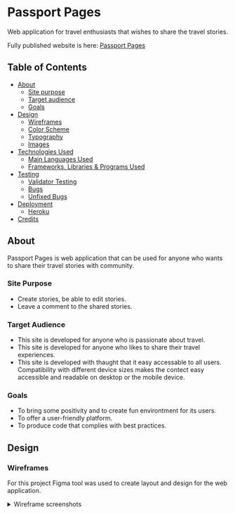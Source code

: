 # Passport Pages

Web application for travel enthusiasts that wishes to share the travel stories.

Fully published website is here: [Passport Pages]("https://passport-pages-4af24cae3d46.herokuapp.com/")

## Table of Contents
- [About](#about)
    - [Site purpose](#site-purpose)
    - [Target audience](#target-audience)
    - [Goals](#goals)
- [Design](#design)
    - [Wireframes](#wireframes)
    - [Color Scheme](#color-scheme)
    - [Typography](#typography)
    - [Images](#images)
- [Technologies Used](#technologies-used)
    - [Main Languages Used](#languages)
    - [Frameworks, Libraries & Programs Used](#frameworks)
- [Testing](#testing)
    - [Validator Testing](#validator-testing)
    - [Bugs](#bugs)
    - [Unfixed Bugs](#unfixed-bugs)
- [Deployment](#deployment)
    - [Heroku](#heroku)
- [Credits](#credits)


## About <a name="about"></a>

Passport Pages is web application that can be used for anyone who wants to share their travel stories with community.


### Site Purpose <a name="site-purpose"></a>
- Create stories, be able to edit stories.
- Leave a comment to the shared stories. 

### Target Audience <a name="target-audience"></a>
- This site is developed for anyone who is passionate about travel.
- This site is developed for anyone who likes to share their travel experiences.
- This site is developed with thaught that it easy accessable to all users. Compatibility with different device sizes makes the contect easy accessible and readable on desktop or the mobile device.


### Goals <a name="goals"></a>
- To bring some positivity and to create fun environtment for its users.
- To offer a user-friendly platform.
- To produce code that complies with best practices.


## Design <a name="design"></a>
### Wireframes <a name="wireframes"></a>
For this project Figma tool was used to create layout and design for the web application.

<details><summary>Wireframe screenshots</summary> 

- Summary: 
    - Website has a navbar when user is not logged in, they can see four links: Home, Stories, Login and SignUp. When user is logged in, there are two additional drop down menu items, that are linked to the users posts and create post pages.  
        Home page displays a hero image and last three added stories. There is additional jumbotron with inviting text and a SignUp button.
        ![alt text](./assets/docs/wireframes/ppw-home.PNG "Main page screenshot of wireframe")   

    - 'Stories' page is showing the list of all stories that have been posted by website users. 
        ![alt text](./assets/docs/wireframes/ppw-all-stories.PNG "All stories page screenshot of wireframe")  

    - 'Read More' redirects to one stories page where the full article can be read comments are shown (if there are any). Additionally there is a button 'Comment' that allows user to post a comment to the story, this is allowed only if the user has logged in. 
        ![alt text](./assets/docs/wireframes/ppw-one-story.PNG "One story page screenshot of wireframe")  

    - 'Create/Edit' pages will be for use of a new story creations, or editing, respectively
        ![alt text](./assets/docs/wireframes/ppw-create-and-edit-pages.PNG "Create and edit pages screenshot of wireframe")  

    - 'My Blog' page will display only that user stories that have been created
        ![alt text](./assets/docs/wireframes/ppw-user-side-all-stories.PNG "User side stories page screenshot of wireframe")  

    - Mobile layout of the web application
        ![alt text](./assets/docs/wireframes/ppw-mobile-layout.PNG "Mobile layout screenshot of wireframe")  

</details>
